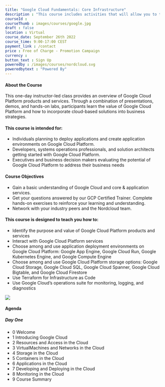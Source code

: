 ```yaml
---
title: "Google Cloud Fundamentals: Core Infrastructure"
description : "This course includes activities that will allow you to test new skills and apply knowledge through hands-on lab activities. Google Cloud Fundamentals: Core Infrastructure will be delivered through a mix of instructor-led training, demos and hands-on labs."
courseId : 
courseThumb : images/courses/google.jpg
draft : false
location : Virtual
course_date: September 26th 2022
course_time: 9:00-17:00 CEST
payment_link : /contact
price : Free of Charge - Promotion Campaign
currency : 
button_text : Sign Up
poweredby : /images/courses/nordcloud.svg
poweredbytext : "Powered By"
---
```



#### About the Course

This one-day instructor-led class provides an overview of Google Cloud Platform products and services. Through a combination of presentations, demos, and hands-on labs, participants learn the value of Google Cloud Platform and how to incorporate cloud-based solutions into business strategies.

#### This course is intended for:

* Individuals planning to deploy applications and create application environments on Google Cloud Platform.
* Developers, systems operations professionals, and solution architects getting started with Google Cloud Platform.
* Executives and business decision makers evaluating the potential of Google Cloud Platform to address their business needs

#### Course Objectives

* Gain a basic understanding of Google Cloud and core & application services.
* Get your questions answered by our GCP Certified Trainer.
Complete hands-on exercises to reinforce your learning and understanding.
* Network with your industry peers and the Nordcloud team.

#### This course is designed to teach you how to:

* Identify the purpose and value of Google Cloud Platform products and services
* Interact with Google Cloud Platform services
* Choose among and use application deployment environments on Google Cloud Platform: Google App Engine, Google Cloud Run, Google Kubernetes Engine, and Google Compute Engine
* Choose among and use Google Cloud Platform storage options: Google Cloud Storage, Google Cloud SQL, Google Cloud Spanner, Google Cloud Bigtable, and Google Cloud Firestore
* Use Terraform for Infrastructure as Code
* Use Google Cloud’s operations suite for monitoring, logging, and diagnostics

![](https://nordcloud.com/wp-content/uploads/2020/03/nordcloud_web_square-84.jpg#right)

#### Agenda

##### Day One

* 0 Welcome
* 1 Introducing Google Cloud
* 2 Resources and Access in the Cloud
* 3 VirtualMachines and Networks in the Cloud
* 4 Storage in the Cloud
* 5 Containers in the Cloud
* 6 Applications in the Cloud
* 7 Developing and Deploying in the Cloud
* 8 Monitoring in the Cloud
* 9 Course Summary

